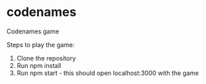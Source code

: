 # codenames
Codenames game

Steps to play the game:
1. Clone the repository
2. Run npm install
3. Run npm start - this should open localhost:3000 with the game
